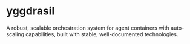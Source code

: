 # yggdrasil
A robust, scalable orchestration system for agent containers with auto-scaling capabilities, built with stable, well-documented technologies.

